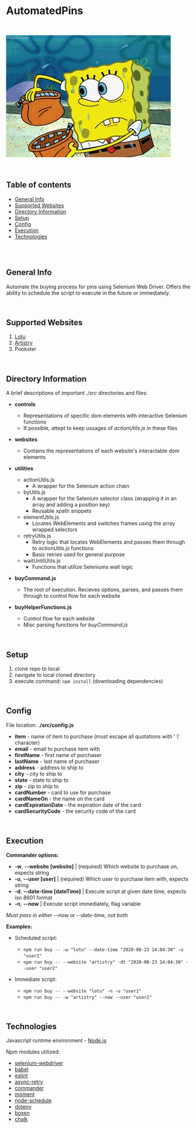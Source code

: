 # AutomatedPins

<br>

![SpongeBob Money Bags gif](images/readme/spongeBobMoneyBag.gif)

<br>

## Table of contents

  - [General Info](#general-info)
  - [Supported Websites](#supported-websites)
  - [Directory Information](#directory-information)
  - [Setup](#setup)
  - [Config](#config)
  - [Execution](#execution)
  - [Technologies](#technologies)

<br>
<br>

## General Info

Automate the buying process for pins using Selenium Web Driver. Offers the ability to schedule the script to execute in the future or immediately.

<br>

## Supported Websites

 1. [Lotu](https://www.lotucreations.com/collections/hat-pins)
 2. [Artistry](https://theartistrycollection.com/collections/2018)
 3. Pookster

<br>

## Directory Information

A brief descriptions of important *./src* directories and files:

- **controls**
  - Representations of specific dom elements with interactive Selenium functions 
  - If possible, attept to keep ussages of *actionUtils.js* in these files
  
- **websites**
  - Contains the representations of each website's interactable dom elements
  
- **utilities**
  - actionUtils.js
    - A wrapper for the Selenium action chain
  - byUtils.js
    - A wrapper for the Selenium selector class (wrapping it in an array and adding a position key)
    - Reusable xpath snippets
  - elementUtils.js
    - Locates WebElements and switches frames using the array wrapped selectors
  - retryUtils.js
    - Retry logic that locates WebElements and passes them through to *actionUtils.js* functions
    - Basic retries used for general purpose
  - waitUntilUtils.js
    - Functions that utilize Seleniums wait logic
  
- **buyCommand.js**
  - The root of execution. Recieves options, parses, and passes them through to control flow for each website
  
- **buyHelperFunctions.js**
  - Control flow for each website
  - Misc parsing functions for *buyCommand.js*
  
<br>

## Setup
  1. clone repo to local
  2. navigate to local cloned directory
  3. execute command: `npm install` (downloading dependencies)

<br>

## Config
File location: **./src/config.js**

- **item** - name of item to purchase (must escape all quotations with ' \\' character)
- **email** - email to purchase item with  
- **firstName** - first name of purchaser
- **lastName** - last name of purchaser
- **address** - address to ship to
- **city** - city to ship to
- **state** - state to ship to
- **zip** - zip to ship to
- **cardNumber** - card to use for purchase
- **cardNameOn** - the name on the card
- **cardExpirationDate** - the expiration date of the card
- **cardSecurityCode** - the security code of the card

<br>

## Execution

**Commander options:**

- **-w**, **--website [website]** | (required) Which website to purchase on, expects string
- **-u**, **--user [user]** | (required) Which user to purchase item with, expects string
- **-d**, **--date-time [dateTime]** | Execute script at given date time, expects iso 8601 format
- **-n**, **--now** | Execute script immediately, flag variable

*Must pass in either --now or --date-time, not both*

**Examples:**

 - Scheduled script: 
   - `npm run buy -- -w "lotu" --date-time "2020-08-23 14:04:30" -u "user1"` 
   - `npm run buy -- --website "artistry" -dt "2020-08-23 14:04:30" --user "user2"`

- Immediate script: 
  - `npm run buy -- --website "lotu" -n -u "user1"`
  - `npm run buy -- -w "artistry" --now --user "user2"`

<br>

## Technologies

Javascript runtime environment - [Node.js](https://nodejs.org/en/)
 
Npm modules utilized:
- [selenium-webdriver](https://www.npmjs.com/package/selenium-webdriver)
- [babel](https://www.npmjs.com/package/Babel)
- [eslint](https://www.npmjs.com/package/eslint)
- [async-retry](https://www.npmjs.com/package/async-retry)
- [commander](https://www.npmjs.com/package/commander)
- [moment](https://www.npmjs.com/package/moment)
- [node-schedule](https://www.npmjs.com/package/node-schedule)
- [dotenv](https://www.npmjs.com/package/dotenv)
- [boxen](https://www.npmjs.com/package/boxen)
- [chalk](https://www.npmjs.com/package/chalk)

<br>